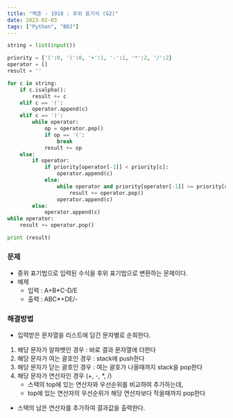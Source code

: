 ```yaml
---
title: "백준 - 1918 : 후위 표기식 (G2)"
date: 2023-02-03
tags: ["Python", "BOJ"]
---
```


```python
string = list(input())

priority = {'(':0, ')':0, '+':1, '-':1, '*':2, '/':2}
operator = []
result = ''

for c in string:
    if c.isalpha():
        result += c
    elif c == '(':
        operator.append(c)
    elif c == ')':
        while operator:
            op = operator.pop()
            if op == '(':
                break
            result += op
    else:
        if operator:
            if priority[operator[-1]] < priority[c]:
                operator.append(c)
            else:
                while operator and priority[operator[-1]] >= priority[c]:
                    result += operator.pop()
                operator.append(c)
        else:
            operator.append(c)
while operator:
    result += operator.pop()

print (result)
```

### 문제

- 중위 표기법으로 입력된 수식을 후위 표기법으로 변환하는 문제이다.
- 예제
  - 입력 : A+B\*C-D/E
  - 출력 : ABC\*+DE/-

### 해결방법

- 입력받은 문자열을 리스트에 담긴 문자별로 순회한다.

1. 해당 문자가 알파벳인 경우 : 바로 결과 문자열에 더한다
2. 해당 문자가 여는 괄호인 경우 : stack에 push한다
3. 해당 문자가 닫는 괄호인 경우 : 여는 괄호가 나올때까지 stack을 pop한다
4. 해당 문자가 연산자인 경우 (+, -, \*, /)
   - 스택의 top에 있는 연산자와 우선순위를 비교하여 추가하는데,
   - top에 있는 연산자의 우선순위가 해당 연산자보다 작을때까지 pop한다

- 스택의 남은 연산자를 추가하여 결과값을 출력한다.
